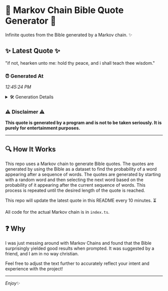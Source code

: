 # 📖 Markov Chain Bible Quote Generator 📖

Infinite quotes from the Bible generated by a Markov chain. ✨

## ✨ Latest Quote ✨
"if not, hearken unto me: hold thy peace, and i shall teach thee wisdom."

### ⏰ Generated At
*12:45:24 PM*

<details>
    <summary>🛠️ Generation Details</summary>
    <p>
        <strong>🌱 Seed:</strong> if<br>
        <strong>🔄 Iterations:</strong> 13<br>
        <strong>📜 Context History:</strong><br>[ if ]: not,<br>[ if, not, ]: hearken<br>[ if, not,, hearken ]: unto<br>[ if, not,, hearken, unto ]: me:<br>[ if, not,, hearken, unto, me: ]: hold<br>[ if, not,, hearken, unto, me:, hold ]: thy<br>[ not,, hearken, unto, me:, hold, thy ]: peace,<br>[ hearken, unto, me:, hold, thy, peace, ]: and<br>[ unto, me:, hold, thy, peace,, and ]: i<br>[ me:, hold, thy, peace,, and, i ]: shall<br>[ hold, thy, peace,, and, i, shall ]: teach<br>[ thy, peace,, and, i, shall, teach ]: thee<br>[ peace,, and, i, shall, teach, thee ]: wisdom.<br>
    </p>
</details>

### ⚠️ Disclaimer ⚠️
**This quote is generated by a program and is not to be taken seriously. It is purely for entertainment purposes.**

---

## 🔍 How It Works

This repo uses a Markov chain to generate Bible quotes. The quotes are generated by using the Bible as a dataset to find the probability of a word appearing after a sequence of words. The quotes are generated by starting with a random word and then selecting the next word based on the probability of it appearing after the current sequence of words. This process is repeated until the desired length of the quote is reached.

This repo will update the latest quote in this README every 10 minutes. ⏳

All code for the actual Markov chain is in `index.ts`.

## ❓ Why

I was just messing around with Markov Chains and found that the Bible surprisingly yielded good results when prompted. 
It was suggested by a friend, and I am in no way christian.

Feel free to adjust the text further to accurately reflect your intent and experience with the project!

---

*Enjoy*✨
